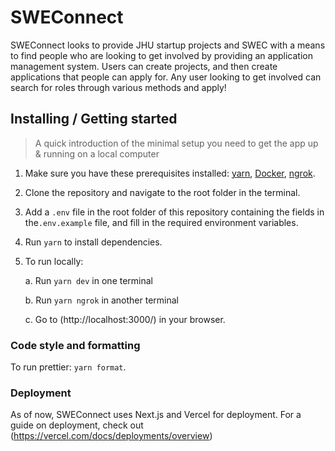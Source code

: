 # SWEConnect

SWEConnect looks to provide JHU startup projects and SWEC with a means to find people who are looking to get involved by providing an application management system. Users can create projects, and then create applications that people can apply for. Any user looking to get involved can search for roles through various methods and apply!

## Installing / Getting started

> A quick introduction of the minimal setup you need to get the app up & running on a local computer

1. Make sure you have these prerequisites installed: [yarn](https://classic.yarnpkg.com/en/docs/getting-started), [Docker](https://docs.docker.com/engine/install/), [ngrok](https://ngrok.com/download).  

2. Clone the repository and navigate to the root folder in the terminal.

3. Add a `.env` file in the root folder of this repository containing the fields in the`.env.example` file, and fill in the required environment variables.

4. Run `yarn` to install dependencies.

5. To run locally: 

    a. Run `yarn dev` in one terminal

    b. Run `yarn ngrok` in another terminal
    
    c. Go to (http://localhost:3000/) in your browser.

### Code style and formatting

To run prettier: `yarn format`.

### Deployment

As of now, SWEConnect uses Next.js and Vercel for deployment. For a guide on deployment, check out (https://vercel.com/docs/deployments/overview)
